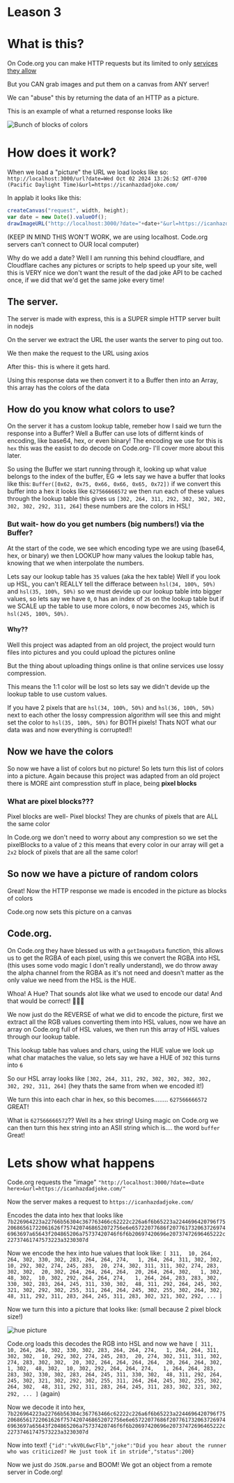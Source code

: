 # Leason 3

# What is this?

On Code.org you can make HTTP requests but its limited to only [services they allow](https://studio.code.org/docs/ide/applab/expressions/startWebRequest)

But you CAN grab images and put them on a canvas from ANY server!

We can "abuse" this by returning the data of an HTTP as a picture.

This is an example of what a returned response looks like

![Bunch of blocks of colors](example.png)

# How does it work?

When we load a "picture" the URL we load looks like so: `http://localhost:3000/url?date=Wed Oct 02 2024 13:26:52 GMT-0700 (Pacific Daylight Time)&url=https://icanhazdadjoke.com/`

In applab it looks like this:
```js
createCanvas("request", width, height);
var date = new Date().valueOf();
drawImageURL("http://localhost:3000/?date="+date+"&url=https://icanhazdadjoke.com/");
```
(KEEP IN MIND THIS WON'T WORK, we are using localhost. Code.org servers can't connect to OUR local computer)

Why do we add a date? Well I am running this behind cloudflare, and Cloudflare caches any pictures or scripts to help speed up your site, well this is VERY nice we don't want the result of the dad joke API to be cached once, if we did that we'd get the same joke every time!

## The server.

The server is made with express, this is a SUPER simple HTTP server built in nodejs

On the server we extract the URL the user wants the server to ping out too.

We then make the request to the URL using axios

After this- this is where it gets hard.

Using this response data we then convert it to a Buffer then into an Array, this array has the colors of the data

## How do you know what colors to use?

On the server it has a custom lookup table, remeber how I said we turn the response into a Buffer? Well a Buffer can use lots of differnt kinds of encoding, like base64, hex, or even binary! The encoding we use for this is `hex` this was the easist to do decode on Code.org- I'll cover more about this later.

So using the Buffer we start running through it, looking up what value belongs to the index of the buffer,
EG => lets say we have a buffer that looks like this: `Buffer([0x62, 0x75, 0x66, 0x66, 0x65, 0x72])` if we convert this buffer into a hex it looks like `627566666572` we then run each of these values through the lookup table this gives us `[302, 264, 311, 292, 302, 302, 302, 302, 302, 292, 311, 264]` these numbers are the colors in HSL!

### But wait- how do you get numbers (big numbers!) via the Buffer?

At the start of the code, we see which encoding type we are using (base64, hex, or binary) we then LOOKUP how many values the lookup table has, knowing that we when interpolate the numbers.

Lets say our lookup table has `35` values (aka the hex table) Well if you look up HSL, you can't REALLY tell the differace between `hsl(34, 100%, 50%)` and `hsl(35, 100%, 50%)` so we must devide up our lookup table into bigger values, so lets say we have `0`, `0` has an index of `26` on the lookup table but if we SCALE up the table to use more colors, `0` now becomes `245`, which is `hsl(245, 100%, 50%)`.

#### Why??

Well this project was adapted from an old project, the project would turn files into pictures and you could upload the pictures online

But the thing about uploading things online is that online services use lossy compression.

This means the 1:1 color will be lost so lets say we didn't devide up the lookup table to use custom values.

If you have 2 pixels that are `hsl(34, 100%, 50%)` and `hsl(36, 100%, 50%)` next to each other the lossy compression algorithm will see this and might set the color to `hsl(35, 100%, 50%)` for BOTH pixels! Thats NOT what our data was and now everything is corrupted!!

## Now we have the colors

So now we have a list of colors but no picture! So lets turn this list of colors into a picture. Again because this project was adapted from an old project there is MORE aint compresstion stuff in place, being **pixel blocks**

### What are pixel blocks???

Pixel blocks are well- Pixel blocks! They are chunks of pixels that are ALL the same color

In Code.org we don't need to worry about any comprestion so we set the pixelBlocks to a value of `2` this means that every color in our array will get a `2x2` block of pixels that are all the same color!

## So now we have a picture of random colors

Great! Now the HTTP response we made is encoded in the picture as blocks of colors

Code.org now sets this picture on a canvas

## Code.org.

On Code.org they have blessed us with a `getImageData` function, this allows us to get the RGBA of each pixel, using this we convert the RGBA into HSL (this uses some vodo magic I don't really understand), we do throw away the alpha channel from the RGBA as it's not need and doesn't matter as the only value we need from the HSL is the HUE.

Whoa! A Hue? That sounds alot like what we used to encode our data! And that would be correct! 🥳🥳🥳

We now just do the REVERSE of what we did to encode the picture, first we extract all the RGB values converting them into HSL values, now we have an array on Code.org full of HSL values, we then run this array of HSL values through our lookup table. 

This lookup table has values and chars, using the HUE value we look up what char mataches the value, so lets say we have a HUE of `302` this turns into `6`

So our HSL array looks like `[302, 264, 311, 292, 302, 302, 302, 302, 302, 292, 311, 264]` (hey thats the same from when we encoded it!)

We turn this into each char in hex, so this becomes........ `627566666572` GREAT!

What is `627566666572`?? Well its a hex string! Using magic on Code.org we can then turn this hex string into an ASII string which is.... the word `buffer` Great!

# Lets show what happens

Code.org requests the "image" `"http://localhost:3000/?date=<Date here>&url=https://icanhazdadjoke.com/"`

Now the server makes a request to `https://icanhazdadjoke.com/`

Encodes the data into hex that looks like `7b226964223a22766b56304c367763466c62222c226a6f6b65223a2244696420796f7520686561722061626f7574207468652072756e6e65722077686f2077617320637269746963697a65643f204865206a75737420746f6f6b20697420696e20737472696465222c22737461747573223a3230307d`

Now we encode the hex into hue values that look like: `[ 311,  10, 264, 264, 302, 330, 302, 283, 264, 264, 274,   1, 264, 264, 311, 302, 302,  10, 292, 302, 274, 245, 283,  20, 274, 302, 311, 311, 302, 274, 283, 302, 302,  20, 302, 264, 264, 264, 264,  20, 264, 264, 302,   1, 302,  48, 302,  10, 302, 292, 264, 264, 274,   1, 264, 264, 283, 283, 302, 330, 302, 283, 264, 245, 311, 330, 302,  48, 311, 292, 264, 245, 302, 321, 302, 292, 302, 255, 311, 264, 264, 245, 302, 255, 302, 264, 302,  48, 311, 292, 311, 283, 264, 245, 311, 283, 302, 321, 302, 292, ... ]`

Now we turn this into a picture that looks like: (small because 2 pixel block size!)

![hue picture](encoded.png)

Code.org loads this decodes the RGB into HSL and now we have `[ 311,  10, 264, 264, 302, 330, 302, 283, 264, 264, 274,   1, 264, 264, 311, 302, 302,  10, 292, 302, 274, 245, 283,  20, 274, 302, 311, 311, 302, 274, 283, 302, 302,  20, 302, 264, 264, 264, 264,  20, 264, 264, 302,   1, 302,  48, 302,  10, 302, 292, 264, 264, 274,   1, 264, 264, 283, 283, 302, 330, 302, 283, 264, 245, 311, 330, 302,  48, 311, 292, 264, 245, 302, 321, 302, 292, 302, 255, 311, 264, 264, 245, 302, 255, 302, 264, 302,  48, 311, 292, 311, 283, 264, 245, 311, 283, 302, 321, 302, 292, ... ]` (again)

Now we decode it into hex, `7b226964223a22766b56304c367763466c62222c226a6f6b65223a2244696420796f7520686561722061626f7574207468652072756e6e65722077686f2077617320637269746963697a65643f204865206a75737420746f6f6b20697420696e20737472696465222c22737461747573223a3230307d`

Now into text! `{"id":"vkV0L6wcFlb","joke":"Did you hear about the runner who was criticized? He just took it in stride","status":200}`

Now we just do `JSON.parse` and BOOM! We got an object from a remote server in Code.org!